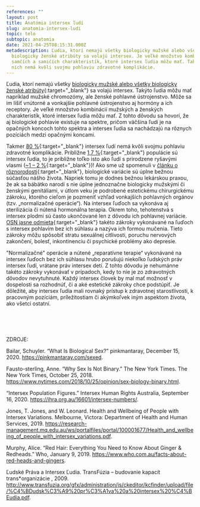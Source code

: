 ```yaml
---
references: ""
layout: post
title: Anatómia intersex ľudí
slug: anatomia-intersex-ludi
topic: telo
subtopic: anatomia
date: 2021-04-25T08:15:31.000Z
metadescription: Ľudia, ktorí nemajú všetky biologicky mužské alebo všetky
  biologicky ženské atribúty sa volajú intersex. Je veľké množstvo kombinácií
  samčích a samičích charakteristík, ktoré intersex ľudia môžu mať. Takmer 80% z
  nich nemá kvôli svojmu pohlaviu zdravotné komplikácie.
---
```

Ľudia, ktorí nemajú všetky [biologicky mužské alebo všetky biologicky ženské atribúty](/pohlavna-anatomia/){:target="_blank"} sa volajú intersex. Takýto ľudia môžu mať napríklad mužské chromozómy, ale ženské pohlavné ústrojenstvo. Môže sa im líšiť vnútorné a vonkajšie pohlavné ústrojenstvo aj hormóny a ich receptory. Je veľké množstvo kombinácií mužských a ženských charakteristík, ktoré intersex ľudia môžu mať. Z tohto dôvodu sa hovorí, že aj biologické pohlavie existuje na spektre, pričom väčšina ľudí je na opačných koncoch tohto spektra a intersex ľudia sa nachádzajú na rôznych pozíciách medzi opačnými koncami.   

Takmer [80 %](https://research-management.mq.edu.au/ws/portalfiles/portal/100001677/Health_and_wellbeing_of_people_with_intersex_variations.pdf){:target="_blank"} intersex ľudí nemá kvôli svojmu pohlaviu zdravotné komplikácie. Približne [1,7 %](https://ihra.org.au/16601/intersex-numbers/){:target="_blank"} populácie sú intersex ľudia, to je približne toľko isto ako ľudí s prirodzene ryšavými vlasmi ([~1 – ](https://www.who.com.au/facts-about-red-heads-and-gingers)[2 %](https://www.who.com.au/facts-about-red-heads-and-gingers){:target="_blank"})! Ako sme už spomenuli v [článku o rôznorodosti](/roznorodost/){:target="_blank"}, biologické variácie sú úplne bežnou súčasťou nášho života. Napriek tomu je dodnes bežnou lekárskou praxou, že ak sa bábätko narodí s nie úplne jednoznačne biologicky mužskými či ženskými genitáliami, v útlom veku je podrobené estetickému chirurgickému zákroku, ktorého cieľom je pozmeniť vzhľad vonkajších pohlavných orgánov (tzv. „normalizačné operácie“). Na intersex ľuďoch sa vykonáva aj sterilizácia či nútená hormonálna terapia. Okrem toho, tehotenstvá s intersex plodmi sú často ukončované len z dôvodu ich pohlavnej variácie. [OSN jasne odmieta](http://www.transfuzia.org/gfx/administration/js/ckeditor/kcfinder/upload/file/%C4%BDudsk%C3%A9%20pr%C3%A1va%20a%20intersex%20%C4%BEudia.pdf){:target="_blank"} takéto zákroky vykonávané na ľuďoch s intersex pohlavím bez ich súhlasu a nazýva ich formou mučenia. Tieto zákroky môžu spôsobiť stratu sexuálnej citlivosti, poruchu nervových zakončení, bolesť, inkontinenciu či psychické problémy ako depresie.

<div class='f-telo box-post'>

"Normalizačné" operácie a nútené „reparatívne terapie“ vykonávané na intersex ľuďoch bez ich súhlasu hrubo porušujú niekoľko ľudských práv intersex ľudí, vrátane práv intersex detí. Z tohto dôvodu je nehumánne takéto zákroky vykonávať v prípadoch, kedy to nie je zo zdravotných dôvodov nevytuhnuté. Každý intersex človek by mal mať možnosť v dospelosti sa rozhodnúť, či a aké estetické zákroky chce podstúpiť. Je dôležité, aby intersex ľudia mali rovnaký prístup k zdravotnej starostlivosti, k pracovným pozíciám, príležitostiam či akýmkoľvek iným aspektom života, ako všetci ostatní.

</div>

<br>

<br>

<br>

<p class="important-text">ZDROJE:</p>

Bailar, Schuyler. “What Is Biological Sex?” pinkmantaray, December 15, 2020. <https://pinkmantaray.com/sexed>.

Fausto-sterling, Anne. “Why Sex Is Not Binary.” The New York Times. The New York Times, October 25, 2018. <https://www.nytimes.com/2018/10/25/opinion/sex-biology-binary.html>.

“Intersex Population Figures.” Intersex Human Rights Australia, September 16, 2020. <https://ihra.org.au/16601/intersex-numbers/>.

Jones, T. Jones, and W. Leonard. Health and Wellbeing of People with Intersex Variations. Melbourne, Victora: Department of Health and Human Services, 2019. <https://research-management.mq.edu.au/ws/portalfiles/portal/100001677/Health_and_wellbeing_of_people_with_intersex_variations.pdf>.

Murphy, Alice. “Red Hair: Everything You Need to Know About Ginger &amp; Redheads.” Who, January 9, 2019. <https://www.who.com.au/facts-about-red-heads-and-gingers>.

Ľudské Práva a Intersex Ľudia. TransFúzia – budovanie kapacít trans*organizácie , 2009. <http://www.transfuzia.org/gfx/administration/js/ckeditor/kcfinder/upload/file/%C4%BDudsk%C3%A9%20pr%C3%A1va%20a%20intersex%20%C4%BEudia.pdf>.
